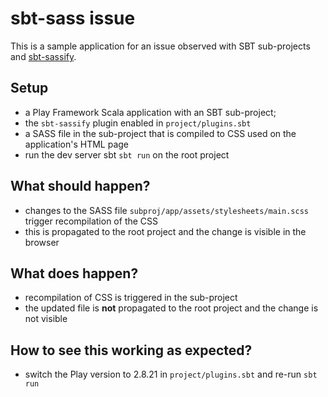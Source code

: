 # sbt-sass issue

This is a sample application for an issue observed with SBT sub-projects and
[sbt-sassify](https://github.com/irundaia/sbt-sassify).

## Setup

 - a Play Framework Scala application with an SBT sub-project;
 - the `sbt-sassify` plugin enabled in `project/plugins.sbt`
 - a SASS file in the sub-project that is compiled to CSS used on the 
   application's HTML page
 - run the dev server sbt `sbt run` on the root project

## What should happen?

 - changes to the SASS file `subproj/app/assets/stylesheets/main.scss`
   trigger recompilation of the CSS
 - this is propagated to the root project and the change is 
   visible in the browser

## What does happen?

 - recompilation of CSS is triggered in the sub-project
 - the updated file is **not** propagated to the root project and
   the change is not visible

## How to see this working as expected?

 - switch the Play version to 2.8.21 in `project/plugins.sbt`
   and re-run `sbt run`




